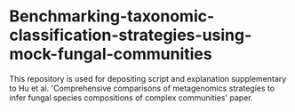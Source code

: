 # Benchmarking-taxonomic-classification-strategies-using-mock-fungal-communities
This repository is used for depositing script and explanation supplementary to Hu et al. 'Comprehensive comparisons of metagenomics strategies to infer fungal species compositions of complex communities' paper.
